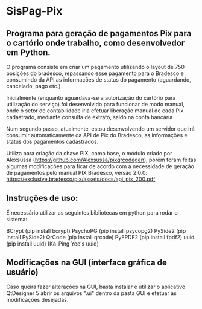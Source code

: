 # SisPag-Pix

## Programa para geração de pagamentos Pix para o cartório onde trabalho, como desenvolvedor em Python.

O programa consiste em criar um pagamento utilizando o layout de 750 posições do bradesco, 
repassando esse pagamento para o Bradesco e consumindo da API as informações de status do 
pagamento (aguardando, cancelado, pago etc.)

Inicialmente (enquanto aguardava-se a autorização do cartório para utilização do serviço)
foi desenvolvido para funcionar de modo manual, onde o setor de contabilidade iria efetuar
liberação manual de cada Pix cadastrado, mediante consulta de extrato, saldo na conta bancária

Num segundo passo, atualmente, estou desenvolvendo um servidor que irá consumir automaticamente
da API de Pix do Bradesco, as informações e status dos pagamentos cadastrados.

Utiliza para criação da chave PIX, como base, o módulo criado por Alexsussa 
(https://github.com/Alexsussa/pixqrcodegen), porém foram feitas algumas modificações
para ficar de acordo com a necessidade de geração de pagamentos pelo manual PIX Bradesco,
versão 2.0.0: https://exclusive.bradesco/pix/assets/docs/api_pix_200.pdf

## Instruções de uso:

É necessário utilizar as seguintes bibliotecas em python para rodar o sistema:

BCrypt (pip install bcrypt)
PsychoPG (pip install psycopg2)
PySide2 (pip install PySide2)
QrCode (pip install qrcode)
PyFPDF2 (pip install fpdf2)
uuid (pip install uuid) (Ka-Ping Yee's uuid)


## Modificações na GUI (interface gráfica de usuário)
Caso queira fazer alterações na GUI, basta instalar e utilizar o aplicativo QtDesigner 5
abrir os arquivos ".ui" dentro da pasta GUI e efetuar as modificações desejadas.
